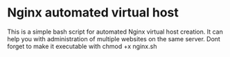Nginx automated virtual host
===========

This is a simple bash script for automated Nginx virtual host creation. It can help you with administration
of multiple websites on the same server. Dont forget to make it executable with chmod +x nginx.sh
